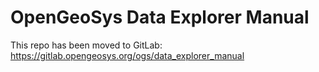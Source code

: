 # OpenGeoSys Data Explorer Manual #

This repo has been moved to GitLab: https://gitlab.opengeosys.org/ogs/data_explorer_manual

